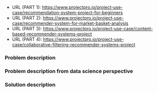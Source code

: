 - URL (PART 1): https://www.projectpro.io/project-use-case/recommendation-system-project-for-beginners
- URL (PART 2): https://www.projectpro.io/project-use-case/recommender-system-for-market-basket-analysis
- URL (PART 3): https://www.projectpro.io/project-use-case/content-based-recommender-systems-project
- URL (PART 4): https://www.projectpro.io/project-use-case/collaborative-filtering-recommender-systems-project

### Problem description

### Problem description from data science perspective

### Solution description
